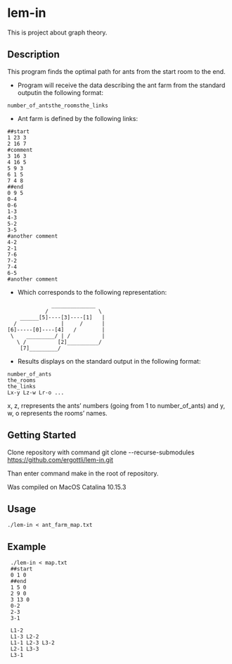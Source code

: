 # lem-in

This is project about graph theory.

## Description

This program finds the optimal path for ants from the start room to the end.

* Program will receive the data describing the ant farm from the standard outputin the following format:
```
number_of_antsthe_roomsthe_links
```
* Ant farm is defined by the following links:
```
##start
1 23 3
2 16 7
#comment
3 16 3
4 16 5
5 9 3
6 1 5
7 4 8
##end
0 9 5
0-4
0-6
1-3
4-3
5-2
3-5
#another comment
4-2
2-1
7-6
7-2
7-4
6-5
#another comment
```
* Which corresponds to the following representation:

```
              ______________
            /                \
    ______[5]----[3]----[1]   |
  /              |     /      |
[6]-----[0]----[4]   /        |
 \    _________/ | /          |
   \ /          [2]__________/
    [7]_________/
```

* Results displays on the standard output in the following format:

```
number_of_ants
the_rooms
the_links
Lx-y Lz-w Lr-o ...
```
x, z, rrepresents the ants’ numbers (going from 1 to number_of_ants) 
and y, w, o represents the rooms’ names.

## Getting Started

Clone repository with command git clone --recurse-submodules https://github.com/ergottli/lem-in.git

Than enter command make in the root of repository.

Was compiled on MacOS Catalina 10.15.3

## Usage

```
./lem-in < ant_farm_map.txt
```

## Example

```
 ./lem-in < map.txt
 ##start
 0 1 0
 ##end
 1 5 0
 2 9 0
 3 13 0
 0-2
 2-3
 3-1
 
 L1-2
 L1-3 L2-2
 L1-1 L2-3 L3-2
 L2-1 L3-3
 L3-1
 ```
